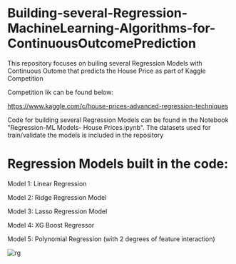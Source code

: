 # Building-several-Regression-MachineLearning-Algorithms-for-ContinuousOutcomePrediction

This repository focuses on builing several Regression Models with Continuous Outome that predicts the House Price as part of Kaggle Competition

Competition lik can be found below:

https://www.kaggle.com/c/house-prices-advanced-regression-techniques

Code for building several Regression Models can be found in the Notebook "Regression-ML Models- House Prices.ipynb". The datasets used for train/validate the models is included in the repository

# Regression Models built in the code:

Model 1: Linear Regression

Model 2: Ridge Regression Model

Model 3: Lasso Regression Model

Model 4: XG Boost Regressor

Model 5: Polynomial Regression (with 2 degrees of feature interaction)

![rg](https://user-images.githubusercontent.com/65406908/89128954-33271080-d4c7-11ea-9f12-7dc466451698.jpg)
